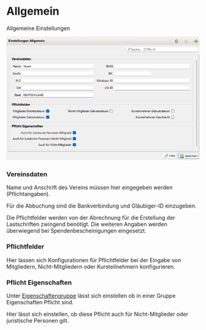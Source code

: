 # Allgemein

Allgemeine Einstellungen

![](img/Allgemein.png)

### Vereinsdaten

Name und Anschrift des Vereins müssen hier eingegeben werden (Pflichtangaben).

Für die Abbuchung sind die Bankverbindung und Gläubiger-ID einzugeben.

Die Pflichtfelder werden von der Abrechnung für die Erstellung der Lastschriften zwingend benötigt. Die weiteren Angaben werden überwiegend bei Spendenbescheinigungen eingesetzt.

### Pflichtfelder

Hier lassen sich Konfigurationen für Pflichtfelder bei der Eingabe von Mitgliedern, Nicht-Mitgliedern oder Kursteilnehmern konfigurieren.

### Pflicht Eigenschaften

Unter [Eigenschaftengruppe](../mitglieder/eigenschaften-gruppen.md) lässt sich einstellen ob in einer Gruppe Eigenschaften Pflicht sind.

Hier lässt sich einstellen, ob diese Pflicht auch für Nicht-Mitglieder oder juristische Personen gilt.


